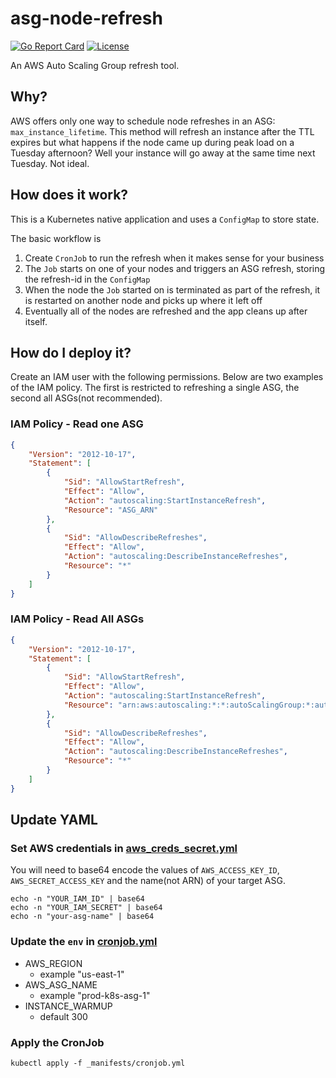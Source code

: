 # asg-node-refresh

[![Go Report Card](https://goreportcard.com/badge/github.com/xandout/asg-node-refresh)](https://goreportcard.com/badge/github.com/xandout/asg-node-refresh)
[![License](http://img.shields.io/badge/license-mit-blue.svg?style=flat-square)](https://raw.githubusercontent.com/xandout/asg-node-refresh/master/LICENSE)


An AWS Auto Scaling Group refresh tool.

## Why?

AWS offers only one way to schedule node refreshes in an ASG: `max_instance_lifetime`.  This method will refresh an instance after the TTL expires but what happens if the node came up during peak load on a Tuesday afternoon? Well your instance will go away at the same time next Tuesday.  Not ideal.

## How does it work?

This is a Kubernetes native application and uses a `ConfigMap` to store state.

The basic workflow is 

1. Create `CronJob` to run the refresh when it makes sense for your business
1. The `Job` starts on one of your nodes and triggers an ASG refresh, storing the refresh-id in the `ConfigMap`
1. When the node the `Job` started on is terminated as part of the refresh, it is restarted on another node and picks up where it left off
1. Eventually all of the nodes are refreshed and the app cleans up after itself.


## How do I deploy it?

Create an IAM user with the following permissions.  Below are two examples of the IAM policy.  The first is restricted to refreshing a single ASG, the second all ASGs(not recommended).

### IAM Policy - Read one ASG
```json
{
    "Version": "2012-10-17",
    "Statement": [
        {
            "Sid": "AllowStartRefresh",
            "Effect": "Allow",
            "Action": "autoscaling:StartInstanceRefresh",
            "Resource": "ASG_ARN"
        },
        {
            "Sid": "AllowDescribeRefreshes",
            "Effect": "Allow",
            "Action": "autoscaling:DescribeInstanceRefreshes",
            "Resource": "*"
        }
    ]
}
```

### IAM Policy - Read All ASGs
```json
{
    "Version": "2012-10-17",
    "Statement": [
        {
            "Sid": "AllowStartRefresh",
            "Effect": "Allow",
            "Action": "autoscaling:StartInstanceRefresh",
            "Resource": "arn:aws:autoscaling:*:*:autoScalingGroup:*:autoScalingGroupName/*"
        },
        {
            "Sid": "AllowDescribeRefreshes",
            "Effect": "Allow",
            "Action": "autoscaling:DescribeInstanceRefreshes",
            "Resource": "*"
        }
    ]
}
```

## Update YAML


### Set AWS credentials in [aws_creds_secret.yml](_manifests/aws_creds_secret.yml)

You will need to base64 encode the values of `AWS_ACCESS_KEY_ID`, `AWS_SECRET_ACCESS_KEY` and the name(not ARN) of your target ASG.

```
echo -n "YOUR_IAM_ID" | base64
echo -n "YOUR_IAM_SECRET" | base64
echo -n "your-asg-name" | base64
```

### Update the `env` in [cronjob.yml](_manifests/cronjob.yml)

- AWS_REGION
    - example "us-east-1"
- AWS_ASG_NAME
    - example "prod-k8s-asg-1"
- INSTANCE_WARMUP
    - default 300

### Apply the CronJob


```shell
kubectl apply -f _manifests/cronjob.yml
```